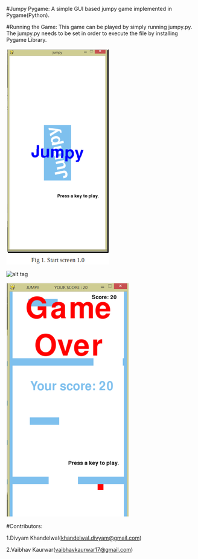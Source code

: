 #Jumpy Pygame:
A simple GUI based jumpy game implemented in Pygame(Python). 

#Running the Game:
This game can be played by simply running jumpy.py. The jumpy.py needs to be set in order to execute the file by installing Pygame Library. 

![alt tag](https://raw.githubusercontent.com/divyam8/JumpyPygame/master/Screenshots/startscreen.png)
           
![alt tag](https://raw.gitlabusercontent.com/niki-infra/docs/blob/master/static/images/cc-by-nc-sa.png)
           
![alt tag](https://raw.githubusercontent.com/divyam8/JumpyPygame/master/Screenshots/gameover.png)

#Contributors:

1.Divyam Khandelwal(khandelwal.divyam@gmail.com)

2.Vaibhav Kaurwar(vaibhavkaurwar17@gmail.com)

